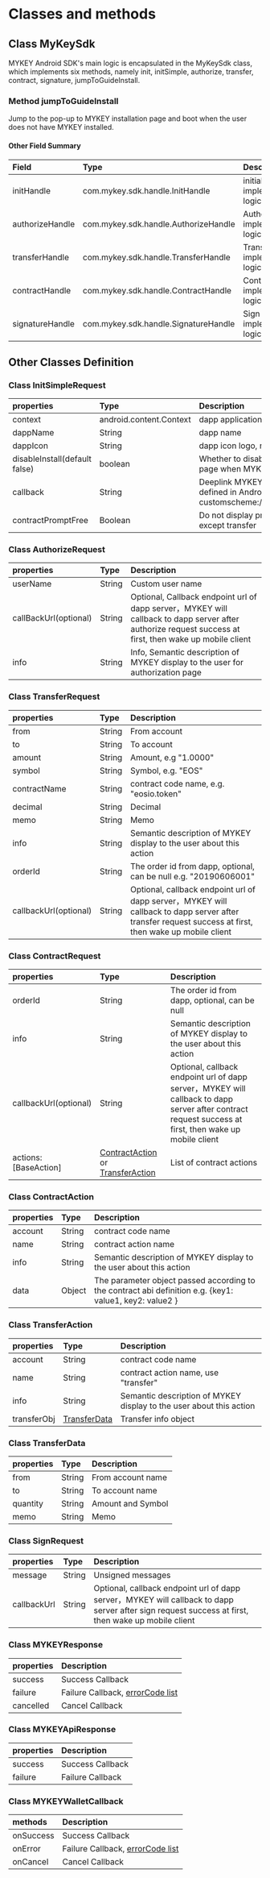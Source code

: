 # Classes and methods

## Class MyKeySdk

MYKEY Android SDK's main logic is encapsulated in the MyKeySdk class, which implements six methods, namely init, initSimple, authorize, transfer, contract, signature, jumpToGuideInstall.

### Method jumpToGuideInstall

Jump to the pop-up to MYKEY installation page and boot when the user does not have MYKEY installed.

#### Other Field Summary

| Field | Type | Description |
| :--- | :--- | :--- |
| initHandle | com.mykey.sdk.handle.InitHandle | initialization implemented logic |
| authorizeHandle | com.mykey.sdk.handle.AuthorizeHandle | Authorize implemented logic |
| transferHandle | com.mykey.sdk.handle.TransferHandle | Transfer implemented logic |
| contractHandle | com.mykey.sdk.handle.ContractHandle | Contract implemented logic |
| signatureHandle | com.mykey.sdk.handle.SignatureHandle | Sign implemented logic |

## Other Classes Definition

### Class InitSimpleRequest <a id="initsimplerequest"></a>

| properties | Type | Description |
| :--- | :--- | :--- |
| context | android.content.Context | dapp application context |
| dappName | String | dapp name |
| dappIcon | String | dapp icon logo, no small than 144x144px |
| disableInstall\(default false\) | boolean | Whether to disable the default install page when MYKEY is not installed |
| callback | String | Deeplink MYKEY callback to dapp, defined in AndroidManifest.xml, e.g. customscheme://customhost/custompath |
| contractPromptFree | Boolean | Do not display prompt for contract action except transfer |

### Class AuthorizeRequest

| properties | Type | Description |
| :--- | :--- | :--- |
| userName | String | Custom user name |
| callBackUrl\(optional\) | String | Optional, Callback endpoint url of dapp server，MYKEY will callback to dapp server after authorize request success at first, then wake up mobile client |
| info | String | Info, Semantic description of MYKEY display to the user for authorization page |

### Class TransferRequest

| properties | Type | Description |
| :--- | :--- | :--- |
| from | String | From account |
| to | String | To account |
| amount | String | Amount, e.g "1.0000" |
| symbol | String | Symbol, e.g. "EOS" |
| contractName | String | contract code name, e.g. "eosio.token" |
| decimal | String | Decimal |
| memo | String | Memo |
| info | String | Semantic description of MYKEY display to the user about this action |
| orderId | String | The order id from dapp, optional, can be null e.g. "20190606001" |
| callbackUrl\(optional\) | String | Optional, callback endpoint url of dapp server，MYKEY will callback to dapp server after transfer request success at first, then wake up mobile client |

### Class ContractRequest

| properties | Type | Description |
| :--- | :--- | :--- |
| orderId | String | The order id from dapp, optional, can be null |
| info | String | Semantic description of MYKEY display to the user about this action |
| callbackUrl\(optional\) | String | Optional, callback endpoint url of dapp server，MYKEY will callback to dapp server after contract request success at first, then wake up mobile client |
| actions: \[BaseAction\] | [ContractAction](classes-and-methods.md#class-contractaction) or [TransferAction](classes-and-methods.md#class-transferaction) | List of contract actions |

### Class ContractAction

| properties | Type | Description |
| :--- | :--- | :--- |
| account | String | contract code name |
| name | String | contract action name |
| info | String | Semantic description of MYKEY display to the user about this action |
| data | Object | The parameter object passed according to the contract abi definition e.g. {key1: value1, key2: value2 } |

### Class TransferAction

| properties | Type | Description |
| :--- | :--- | :--- |
| account | String | contract code name |
| name | String | contract action name, use "transfer" |
| info | String | Semantic description of MYKEY display to the user about this action |
| transferObj | [TransferData](classes-and-methods.md#class-transferdata) | Transfer info object |

### Class TransferData

| properties | Type | Description |
| :--- | :--- | :--- |
| from | String | From account name |
| to | String | To account name |
| quantity | String | Amount and Symbol |
| memo | String | Memo |

### Class SignRequest

| properties | Type | Description |
| :--- | :--- | :--- |
| message | String | Unsigned messages |
| callbackUrl | String | Optional, callback endpoint url of dapp server，MYKEY will callback to dapp server after sign request success at first, then wake up mobile client |

### Class MYKEYResponse

| properties | Description |
| :--- | :--- |
| success | Success Callback |
| failure | Failure Callback, [errorCode list](error-code.md) |
| cancelled | Cancel Callback |

### Class MYKEYApiResponse

| properties | Description |
| :--- | :--- |
| success | Success Callback |
| failure | Failure Callback |

### Class MYKEYWalletCallback

| methods | Description |
| :--- | :--- |
| onSuccess | Success Callback |
| onError | Failure Callback, [errorCode list](error-code.md) |
| onCancel | Cancel Callback |

